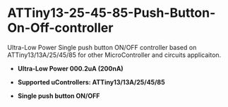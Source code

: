 # ATTiny13-25-45-85-Push-Button-On-Off-controller
Ultra-Low Power Single push button ON/OFF controller based on ATTiny13/13A/25/45/85 for other MicroController and circuits applicaiton.

- **Ultra-Low Power 000.2uA (200nA)**

- **Supported uControllers: ATTiny13/13A/25/45/85**

- **Single push button ON/OFF**
